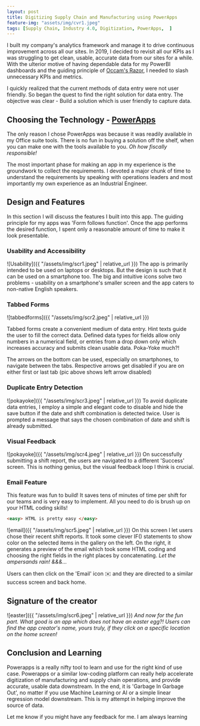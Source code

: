 ```yaml
---
layout: post
title: Digitizing Supply Chain and Manufacturing using PowerApps
feature-img: "assets/img/cvr1.jpeg"
tags: [Supply Chain, Industry 4.0, Digitization, PowerApps,  ]
---
```


I built my company's analytics framework and manage it to drive continuous improvement across all our sites. In 2019, I decided to revisit all our KPIs as I was struggling to get clean, usable, accurate data from our sites for a while. With the ulterior motive of having dependable data for my PowerBI dashboards and the guiding principle of [Occam's Razor](https://en.wikipedia.org/wiki/Occam's_razor), I needed to slash unnecessary KPIs and metrics.

I quickly realized that the current methods of data entry were not user friendly. So began the quest to find the right solution for data entry. The objective was clear - Build a solution which is user friendly to capture data.

## Choosing the Technology - [PowerApps](https://powerapps.microsoft.com/en-us/)
The only reason I chose PowerApps was because it was readily available in my Office suite tools. There is no fun in buying a solution off the shelf, when you can make one with the tools available to you. *Oh how fiscally responsible!*

The most important phase for making an app in my experience is the groundwork to collect the requirements. I devoted a major chunk of time to understand the requirements by speaking with operations leaders and most importantly my own experience as an Industrial Engineer.

## Design and Features
In this section I will discuss the features I built into this app. The guiding principle for my apps was 'Form follows function'. Once the app performs the desired function, I spent only a reasonable amount of time to make it look presentable.

### Usability and Accessibility
![Usability]({{ "/assets/img/scr1.jpeg" | relative_url }})
The app is primarily intended to be used on laptops or desktops. But the design is such that it can be used on a smartphone too.
The big and intuitive icons solve two problems - usability on a smartphone's smaller screen and the app caters to non-native English speakers.

### Tabbed Forms
![tabbedforms]({{ "/assets/img/scr2.jpeg" | relative_url }})

Tabbed forms create a convenient medium of data entry. Hint texts guide the user to fill the correct data. Defined data types for fields allow only numbers in a numerical field, or entries from a drop down only which increases accuracy and submits clean usable data. Poka-Yoke much?!

The arrows on the bottom can be used, especially on smartphones, to navigate between the tabs. Respective arrows get disabled if you are on either first or last tab (pic above shows left arrow disabled)

### Duplicate Entry Detection
![pokayoke]({{ "/assets/img/scr3.jpeg" | relative_url }})
To avoid duplicate data entries, I employ a simple and elegant code to disable and hide the save button if the date and shift combination is detected twice. User is prompted a message that says the chosen combination of date and shift is already submitted.

### Visual Feedback
![pokayoke]({{ "/assets/img/scr4.jpeg" | relative_url }})
On successfully submitting a shift report, the users are navigated to a different 'Success' screen. This is nothing genius, but the visual feedback loop I think is crucial.

### Email Feature
This feature was fun to build! It saves tens of minutes of time per shift for our teams and is very easy to implement. All you need to do is brush up on your HTML coding skills!

```html
<easy> HTML is pretty easy </easy>
```
![email]({{ "/assets/img/scr5.jpeg" | relative_url }})
On this screen I let users chose their recent shift reports. It took some clever IF() statements to show color on the selected items in the gallery on the left. On the right, it generates a preview of the email which took some HTML coding and choosing the right fields in the right places by concatenating. *Let the ampersands rain! &&&...*

Users can then click on the 'Email' icon ✉️ and they are directed to a similar success screen and back home.

## Signature of the creator
![easter]({{ "/assets/img/scr6.jpeg" | relative_url }})
*And now for the fun part. What good is an app which does not have an easter egg?! Users can find the app creator's name, yours truly, if they click on a specific location on the home screen!*

## Conclusion and Learning
Powerapps is a really nifty tool to learn and use for the right kind of use case. Powerapps or a similar low-coding platform can really help accelerate digitization of manufacturing and supply chain operations, and provide accurate, usable data downstream. In the end, it is 'Garbage In Garbage Out', no matter if you use Machine Learning or AI or a simple linear regression model downstream. This is my attempt in helping improve the source of data.

Let me know if you might have any feedback for me. I am always learning
